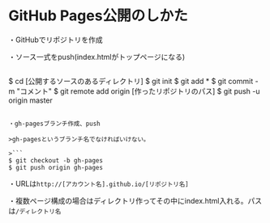 # GitHub Pages公開のしかた

・GitHubでリポジトリを作成

・ソース一式をpush(index.htmlがトップページになる)

>```
$ cd [公開するソースのあるディレクトリ]
$ git init
$ git add *
$ git commit -m "コメント"
$ git remote add origin [作ったリポジトリのパス]
$ git push -u origin master
```

・gh-pagesブランチ作成、push

>gh-pagesというブランチ名でなければいけない。

>```
$ git checkout -b gh-pages
$ git push origin gh-pages
```

・URLは`http://[アカウント名].github.io/[リポジトリ名]`

・複数ページ構成の場合はディレクトリ作ってその中にindex.html入れる。パスは`/ディレクトリ名`
